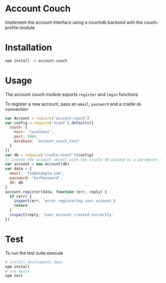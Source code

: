 # Account Couch
Implement the account interface using a couchdb backend with the couch-profile module

# Installation

```bash
npm install -S account-couch
```

# Usage
The account couch module exports `register` and `login` functions

To register a new account, pass an `email`, `password` and a cradle `db` connection
```javascript
var Account = require('account-couch')
var config = require('nconf').defaults({
  couch: {
    host: 'localhost',
    port: 5984,
    database: 'account_couch_test'
  }    
})
var db = require('cradle-nconf')(config)
// create the account object with the cradle db passed as a parameter to the constructor
var account = new Account(db)
var data = {
  email: 'foo@example.com',
  password: 'barPassword',
  db: db
}
account.register(data, function (err, reply) {
  if (err) {
    inspect(err, 'error registering user account')
    return
  }
  inspect(reply, 'user account created correctly'
})
```

# Test
To run the test suite execute

```bash
# install development deps
npm install
# run tests
npm test
```

